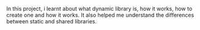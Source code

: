 
In this project, i learnt about what dynamic library is, how it works, how to create one and how it works. It also helped me understand the differences between static and shared libraries.
